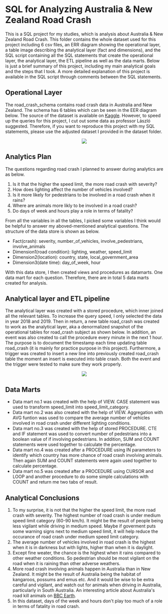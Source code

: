 # SQL for Analyzing Australia & New Zealand Road Crash
This is a SQL project for my studies, which is analysis about Australia & New Zealand Road Crash. This folder contains the whole dataset used for this project including 6 csv files, an ERR diagram showing the operational layer, a table image describing the analytical layer (fact and dimensions), and the SQL script containing all the SQL statements that create the operational layer, the analytical layer, the ETL pipeline as well as the data marts. Below is just a brief summary of this project, including my main analytical goals and the steps that I took. A more detailed explanation of this project is available in the SQL script through comments between the SQL statements. 

## Operational Layer
The road_crash_schema contains road crash data in Australia and New Zealand. The schema has 6 tables which can be seen in the EER diagram below. The source of the dataset is available on [Kaggle](https://www.kaggle.com/mgray39/australia-new-zealand-road-crash-dataset). However, to speed up the queries for this project,  I cut out some data as professor László suggested. Therefore, if you want to reproduce this project with my SQL statements, please use the adjusted dataset I provided in the dataset folder.
<p align="center">
  <img src="https://github.com/xibei-chen/DE1/blob/main/Term1/eer_diagram.png" />
</p>

## Analytics Plan
The questions regarding road crash I planned to answer during analytics are as below.
1. Is it that the higher the speed limit, the more road crash with severity?
2. How does lighting affect the number of vehicles involved?
3. Is it more likely for pedestrians to be involved in a road crash when it rains?
4. Where are animals more likly to be involved in a road crash?
5. Do days of week and hours play a role in terms of fatality?

From all the variables in all the tables, I picked some variables I think would be helpful to answer my aboved-mentioned analytical questions. The structure of the data store is shown as below.
* Fact(crash): severity, number_of_vehicles, involve_pedestrians, involve_animals
* Dimension1(road condition): lighting, weather, speed_limit
* Dimension2(location): country, state, local_government_area
* Dimension3(date time): day_of_week, hour

With this data store, I then created views and procedures as datamarts. One data mart for each question. Therefore, there are in total 5 data marts created for analysis.

## Analytical layer and ETL pipeline
The analytical layer was created with a stored procedure, which inner joined all the relevant tables. To increase the query speed, I only selected the data in year 2018 and 2019. Then in return, a new table road_crash was created to work as the analytical layer, aka a denormalized snapshot of the operational tables for road_crash subject as shown below. In addition, an event was also created to call the procedure every minute in the next 1 hour. The purpose is to document the timestamp each time updating table road_crash (it is mainly for practice purpose in this project). Furthermore, a trigger was created to insert a new line into previously created road_crash table the moment an insert is executed into table crash. Both the event and the trigger were tested to make sure they work properly. 
<p align="center">
  <img src="https://github.com/xibei-chen/DE1/blob/main/Term1/data%20_store_fact_dimensions.png" />
</p>

## Data Marts
* Data mart no.1 was created with the help of VIEW. CASE statement was used to transform speed_limit into speed_limit_category.
* Data mart no.2 was also created with the help of VIEW. Aggregation with AVG funtion was used to compare the average number of vehicles involved in road crash under different lighting conditions.
* Data mart no.3 was created with the help of stored PROCEDURE. CTE and IF statement was used to convert number of pedestrians into a boolean value of if involving pedestrians. In addition, SUM and COUNT statements were used together to calculate the percentage.
* Data mart no.4 was created after a PROCEDURE using IN parameters to identify which country has more chance of road crash involving animals. Then again SUM and COUNT statements were again used together to calculate percentage.
* Data mart no.5 was created after a PROCEDURE using CURSOR and LOOP and another procedure to do some simple calculations with COUNT and return me two tabs of result.

## Analytical Conclusions
1. To my surprise, it is not that the higher the speed limit, the more road crash with severity. The highest number of road crash is under medium speed limit category (60-90 km/h). It might be the result of people being less vigilant while driving in medium speed. Maybe if goverment puts some warning signs next to medium speed limit, it will help reduce the occurance of road crash under medium speed limit category.
2. The average number of vehicles involved in road crash is the highest when it is in darkness but with lights, higher than when it is daylight.
3. Except fine weater, the chance is the highest when it rains compared to other weather conditions. So pedestrian should be most vigilant on the road when it is raining than other adverse weathers.
4. More road crash involving animals happen in Australia than in New Zealand. It might be the result of Australia being the habitat of kangaroos, possums and emus etc. And it would be wise to be extra careful and vigilant, and watch out for animals when driving in Australia, particularly in South Australia. An interesting article about Australia's road kill animals on [BBC Earth](https://www.bbcearth.com/news/australias-road-kill-map).
5. In this dataset, days of the week and hours don't play too much of a role in terms of fatality in road crash.
